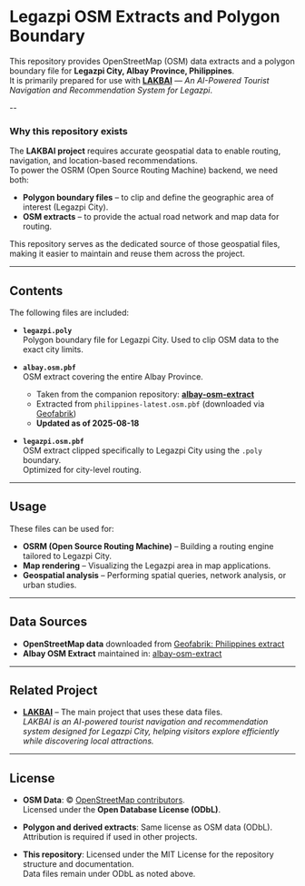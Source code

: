 # Legazpi OSM Extracts and Polygon Boundary

This repository provides OpenStreetMap (OSM) data extracts and a polygon boundary file for **Legazpi City, Albay Province, Philippines**.  
It is primarily prepared for use with **[LAKBAI](https://github.com/johannbuere/LAKBAI)** — *An AI-Powered Tourist Navigation and Recommendation System for Legazpi*.

--

### Why this repository exists

The **LAKBAI project** requires accurate geospatial data to enable routing, navigation, and location-based recommendations.  
To power the OSRM (Open Source Routing Machine) backend, we need both:

- **Polygon boundary files** – to clip and define the geographic area of interest (Legazpi City).  
- **OSM extracts** – to provide the actual road network and map data for routing.

This repository serves as the dedicated source of those geospatial files, making it easier to maintain and reuse them across the project.

---

## Contents

The following files are included:

- **`legazpi.poly`**  
  Polygon boundary file for Legazpi City. Used to clip OSM data to the exact city limits.  

- **`albay.osm.pbf`**  
  OSM extract covering the entire Albay Province.  
  - Taken from the companion repository: [**albay-osm-extract**](https://github.com/johannbuere/albay-osm-extract)  
  - Extracted from `philippines-latest.osm.pbf` (downloaded via [Geofabrik](https://download.geofabrik.de/asia/philippines.html))  
  - **Updated as of 2025-08-18**  

- **`legazpi.osm.pbf`**  
  OSM extract clipped specifically to Legazpi City using the `.poly` boundary.  
  Optimized for city-level routing.

---

## Usage

These files can be used for:

- **OSRM (Open Source Routing Machine)** – Building a routing engine tailored to Legazpi City.  
- **Map rendering** – Visualizing the Legazpi area in map applications.  
- **Geospatial analysis** – Performing spatial queries, network analysis, or urban studies.  

---

## Data Sources

- **OpenStreetMap data** downloaded from [Geofabrik: Philippines extract](https://download.geofabrik.de/asia/philippines.html)  
- **Albay OSM Extract** maintained in: [albay-osm-extract](https://github.com/johannbuere/albay-osm-extract)  

---

## Related Project

- [**LAKBAI**](https://github.com/johannbuere/LAKBAI) – The main project that uses these data files.  
  *LAKBAI is an AI-powered tourist navigation and recommendation system designed for Legazpi City, helping visitors explore efficiently while discovering local attractions.*

---

## License

- **OSM Data**: © [OpenStreetMap contributors](https://www.openstreetmap.org/copyright).  
  Licensed under the **Open Database License (ODbL)**.  

- **Polygon and derived extracts**: Same license as OSM data (ODbL).  
  Attribution is required if used in other projects.  

- **This repository**: Licensed under the MIT License for the repository structure and documentation.  
  Data files remain under ODbL as noted above.
